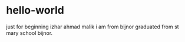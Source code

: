 # hello-world
just for beginning
izhar ahmad malik
i am from bijnor graduated from st mary school bijnor.

